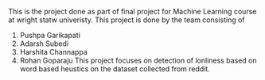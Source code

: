 This is the project done as part of final project for Machine Learning course at wright statw univeristy.
This project is done by the team consisting of 
1) Pushpa Garikapati
2) Adarsh Subedi
3) Harshita Channappa
4) Rohan Goparaju
This project focuses on detection of lonliness based on word based heustics on the dataset collected from reddit. 
